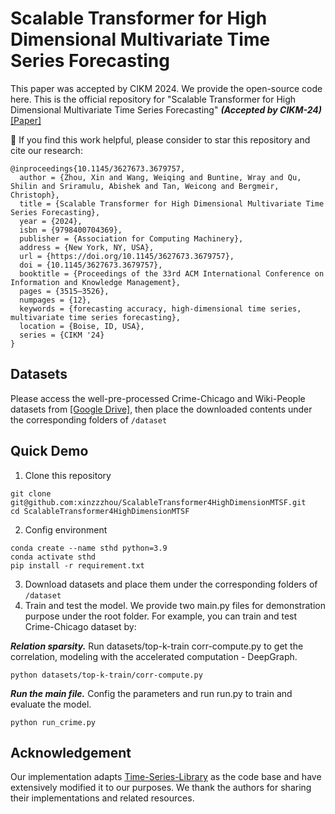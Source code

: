 # Scalable Transformer for High Dimensional Multivariate Time Series Forecasting
This paper was accepted by CIKM 2024. We provide the open-source code here.
This is the official repository for "Scalable Transformer for High Dimensional Multivariate Time Series Forecasting" ***(Accepted by CIKM-24)*** [[Paper]](https://dl.acm.org/doi/10.1145/3627673.3679757) <br>

🌟 If you find this work helpful, please consider to star this repository and cite our research:
```
@inproceedings{10.1145/3627673.3679757,
  author = {Zhou, Xin and Wang, Weiqing and Buntine, Wray and Qu, Shilin and Sriramulu, Abishek and Tan, Weicong and Bergmeir, Christoph},
  title = {Scalable Transformer for High Dimensional Multivariate Time Series Forecasting},
  year = {2024},
  isbn = {9798400704369},
  publisher = {Association for Computing Machinery},
  address = {New York, NY, USA},
  url = {https://doi.org/10.1145/3627673.3679757},
  doi = {10.1145/3627673.3679757},
  booktitle = {Proceedings of the 33rd ACM International Conference on Information and Knowledge Management},
  pages = {3515–3526},
  numpages = {12},
  keywords = {forecasting accuracy, high-dimensional time series, multivariate time series forecasting},
  location = {Boise, ID, USA},
  series = {CIKM '24}
}
```

## Datasets
Please access the well-pre-processed Crime-Chicago and Wiki-People datasets from [[Google Drive]](https://drive.google.com/drive/folders/1O-LcxA3TGTFMpCAybA6OmRXEfjdA8q8W?usp=drive_link), then place the downloaded contents under the corresponding folders of `/dataset`

## Quick Demo
1. Clone this repository
```
git clone git@github.com:xinzzzhou/ScalableTransformer4HighDimensionMTSF.git
cd ScalableTransformer4HighDimensionMTSF
```
2. Config environment
```
conda create --name sthd python=3.9
conda activate sthd
pip install -r requirement.txt
```
3. Download datasets and place them under the corresponding folders of `/dataset`
4. Train and test the model. We provide two main.py files for demonstration purpose under the root folder. For example, you can train and test Crime-Chicago dataset by:
   
***Relation sparsity.***
Run datasets/top-k-train corr-compute.py to get the correlation, modeling with the accelerated computation - DeepGraph. 
```
python datasets/top-k-train/corr-compute.py
```

***Run the main file.***
Config the parameters and run run.py to train and evaluate the model. 
```
python run_crime.py
```


## Acknowledgement
Our implementation adapts [Time-Series-Library](https://github.com/thuml/Time-Series-Library) as the code base and have extensively modified it to our purposes. We thank the authors for sharing their implementations and related resources.
